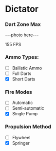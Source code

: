 # Dictator
### Dart Zone Max

---photo here---

155 FPS

### Ammo Types:
- [ ] Ballistic Ammo
- [ ] Full Darts
- [x] Short Darts

### Fire Modes
- [ ] Automatic
- [ ] Semi-automatic
- [x] Single Pump

### Propulsion Method
- [ ] Flywheel
- [x] Springer
